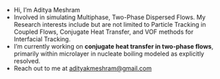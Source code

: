-  Hi, I’m Aditya Meshram
- Involved in simulating Multiphase, Two-Phase Dispersed Flows. My Research interests include but are not limited to Particle Tracking in Coupled Flows, Conjugate Heat Transfer, and VOF methods for Interfacial Tracking.
- I’m currently working on **conjugate heat transfer in two-phase flows**, primarily within microlayer in nucleate boiling modeled as explicitly resolved.
-  Reach out to me at adityakmeshram@gmail.com 


<!---
meshram1/meshram1 is a ✨ special ✨ repository because its `README.md` (this file) appears on your GitHub profile.
You can click the Preview link to take a look at your changes.
--->
